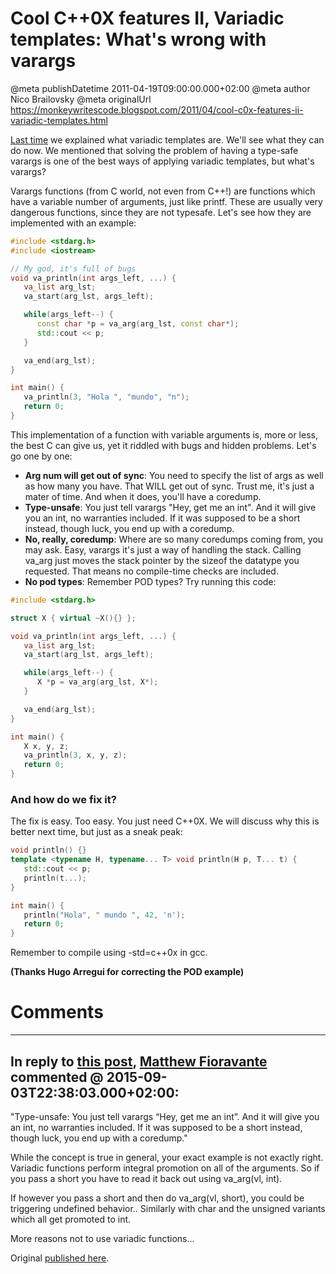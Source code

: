 # Cool C++0X features II, Variadic templates: What&#39;s wrong with varargs

@meta publishDatetime 2011-04-19T09:00:00.000+02:00
@meta author Nico Brailovsky
@meta originalUrl https://monkeywritescode.blogspot.com/2011/04/cool-c0x-features-ii-variadic-templates.html

[Last time](/md_blog/2011/0418_CoolC0XfeaturesIIntro.md) we explained what variadic templates are. We'll see what they can do now. We mentioned that solving the problem of having a type-safe varargs is one of the best ways of applying variadic templates, but what's varargs?

Varargs functions (from C world, not even from C++!) are functions which have a variable number of arguments, just like printf. These are usually very dangerous functions, since they are not typesafe. Let's see how they are implemented with an example:

```c++
#include <stdarg.h>
#include <iostream>

// My god, it's full of bugs
void va_println(int args_left, ...) {
   va_list arg_lst;
   va_start(arg_lst, args_left);

   while(args_left--) {
      const char *p = va_arg(arg_lst, const char*);
      std::cout << p;
   }

   va_end(arg_lst);
}

int main() {
   va_println(3, "Hola ", "mundo", "n");
   return 0;
}

```

This implementation of a function with variable arguments is, more or less, the best C can give us, yet it riddled with bugs and hidden problems. Let's go one by one:

* **Arg num will get out of sync**: You need to specify the list of args as well as how many you have. That WILL get out of sync. Trust me, it's just a mater of time. And when it does, you'll have a coredump.
* **Type-unsafe**: You just tell varargs "Hey, get me an int". And it will give you an int, no warranties included. If it was supposed to be a short instead, though luck, you end up with a coredump.
* **No, really, coredump**: Where are so many coredumps coming from, you may ask. Easy, varargs it's just a way of handling the stack. Calling va\_arg just moves the stack pointer by the sizeof the datatype you requested. That means no compile-time checks are included.
* **No pod types**: Remember POD types? Try running this code:

```c++
#include <stdarg.h>

struct X { virtual ~X(){} };

void va_println(int args_left, ...) {
   va_list arg_lst;
   va_start(arg_lst, args_left);

   while(args_left--) {
      X *p = va_arg(arg_lst, X*);
   }

   va_end(arg_lst);
}

int main() {
   X x, y, z;
   va_println(3, x, y, z);
   return 0;
}

```

### And how do we fix it?

The fix is easy. Too easy. You just need C++0X. We will discuss why this is better next time, but just as a sneak peak:

```c++
void println() {}
template <typename H, typename... T> void println(H p, T... t) {
   std::cout << p;
   println(t...);
}

int main() {
   println("Hola", " mundo ", 42, 'n');
   return 0;
}

```

Remember to compile using -std=c++0x in gcc.

**(Thanks Hugo Arregui for correcting the POD example)**

# Comments

---
## In reply to [this post](), [Matthew Fioravante]() commented @ 2015-09-03T22:38:03.000+02:00:

"Type-unsafe: You just tell varargs “Hey, get me an int”. And it will give you an int, no warranties included. If it was supposed to be a short instead, though luck, you end up with a coredump."

While the concept is true in general, your exact example is not exactly right. Variadic functions perform integral promotion on all of the arguments. So if you pass a short you have to read it back out using va\_arg(vl, int).

If however you pass a short and then do va\_arg(vl, short), you could be triggering undefined behavior.. Similarly with char and the unsigned variants which all get promoted to int.

More reasons not to use variadic functions...

Original [published here](/md_blog/2011/0419_CoolC0XfeaturesIIVariadictemplatesWhat39swrongwithvarargs.md).
